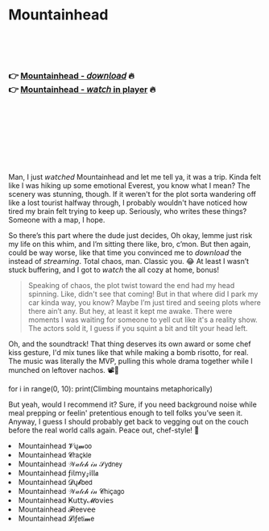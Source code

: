 <h1>Mountainhead</h1>

<br><br><br>

<h3>👉 <a href="https://Kerrys-esogmilta1970.github.io/jltppsghrn/">Mountainhead - 𝘥𝘰𝘸𝘯𝘭𝘰𝘢𝘥</a> 🔥<br>
👉 <a href="https://Kerrys-esogmilta1970.github.io/jltppsghrn/">Mountainhead - 𝘸𝘢𝘵𝘤𝘩 in player</a> 🔥
</h3>



<br><br><br><br><br><br><br>


Man, I just 𝘸𝘢𝘵𝘤𝘩𝘦𝘥 Mountainhead and let me tell ya, it was a trip. Kinda felt like I was hiking up some emotional Everest, you know what I mean? The scenery was stunning, though. If it weren't for the plot sorta wandering off like a lost tourist halfway through, I probably wouldn't have noticed how tired my brain felt trying to keep up. Seriously, who writes these things? Someone with a map, I hope.

So there’s this part where the dude just decides, Oh okay, lemme just risk my life on this whim, and I’m sitting there like, bro, c’mon. But then again, could be way worse, like that time you convinced me to 𝘥𝘰𝘸𝘯𝘭𝘰𝘢𝘥 the   instead of 𝘴𝘵𝘳𝘦𝘢𝘮𝘪𝘯𝘨. Total chaos, man. Classic you. 😂 At least I wasn’t stuck buffering, and I got to 𝘸𝘢𝘵𝘤𝘩 the   all cozy at home, bonus!

> Speaking of chaos, the plot twist toward the end had my head spinning. Like, didn't see that coming! But in that where did I park my car kinda way, you know? Maybe I’m just tired and seeing plots where there ain’t any. But hey, at least it kept me awake. There were moments I was waiting for someone to yell cut like it's a reality show. The actors sold it, I guess if you squint a bit and tilt your head left.

Oh, and the soundtrack! That thing deserves its own award or some chef kiss gesture, I'd mix tunes like that while making a bomb risotto, for real. The music was literally the MVP, pulling this whole drama together while I munched on leftover nachos. 📽️🥲

for i in range(0, 10): print(Climbing mountains metaphorically)

But yeah, would I recommend it? Sure, if you need background noise while meal prepping or feelin' pretentious enough to tell folks you’ve seen it. Anyway, I guess I should probably get back to vegging out on the couch before the real world calls again. Peace out, chef-style! 🍳

<li>Mountainhead 𝓥ų𝓶𝗈𝗈</li>
<li>Mountainhead 𝓒𝗋𝖺ç𝗄𝗅𝖾</li>
<li>Mountainhead 𝒲𝒶𝓉𝒸𝒽 𝒾𝓃 𝒮𝗒𝖽𝗇𝖾𝗒</li>
<li>Mountainhead ƒ𝗂𝗅𝗆𝗒𝓏𝗂𝗅𝗅𝖆</li>
<li>Mountainhead 𝓓ų𝓫𝖻𝖾𝖽</li>
<li>Mountainhead 𝒲𝒶𝓉𝒸𝒽 𝒾𝓃 𝓒𝗁𝗂ç𝖺𝗀𝗈</li>
<li>Mountainhead Ҝ𝗎𝗍𝗍𝗒𝓜𝗈ν𝗂𝖾𝗌</li>
<li>Mountainhead 𝓕𝗋𝖾𝖾ν𝖾𝖾</li>
<li>Mountainhead 𝓛𝗂ƒ𝖾𝗍𝗂𝓶𝖾</li>
